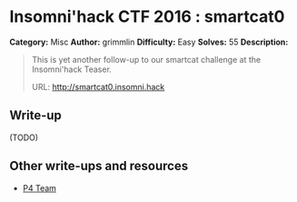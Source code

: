 # Insomni'hack CTF 2016 : smartcat0

**Category:** Misc
**Author:** grimmlin
**Difficulty:** Easy
**Solves:** 55
**Description:**

> This is yet another follow-up to our smartcat challenge at the Insomni'hack Teaser.
>
> URL: http://smartcat0.insomni.hack

## Write-up

(TODO)

## Other write-ups and resources

* [P4 Team](https://github.com/p4-team/ctf/tree/master/2016-03-18-insomnihack-final/web_smartcat0)
